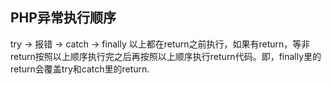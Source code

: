 ## PHP异常执行顺序
try -> 报错 -> catch -> finally
以上都在return之前执行，如果有return，等非return按照以上顺序执行完之后再按照以上顺序执行return代码。即，finally里的return会覆盖try和catch里的return.
